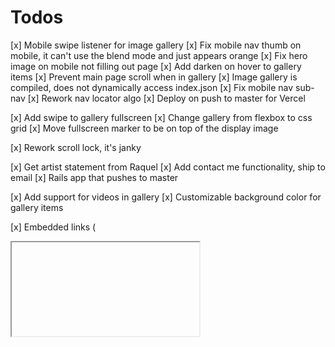 # Todos
[x] Mobile swipe listener for image gallery
[x] Fix mobile nav thumb on mobile, it can't use the blend mode and just appears orange
[x] Fix hero image on mobile not filling out page
[x] Add darken on hover to gallery items
[x] Prevent main page scroll when in gallery
[x] Image gallery is compiled, does not dynamically access index.json
[x] Fix mobile nav sub-nav
[x] Rework nav locator algo
[x] Deploy on push to master for Vercel

[x] Add swipe to gallery fullscreen
[x] Change gallery from flexbox to css grid
[x] Move fullscreen marker to be on top of the display image

[x] Rework scroll lock, it's janky

[x] Get artist statement from Raquel
[x] Add contact me functionality, ship to email
[x] Rails app that pushes to master

[x] Add support for videos in gallery
[x] Customizable background color for gallery items

[x] Embedded links (<div><iframe/></div>)
[x] Add auto-conversion for png/jpg to webp

[x] Email sending API

[x] Add file size limit
[x] Filter out unused and just-uploaded files before submit

[x] Add browser storage-based intermediary save functionality

[ ] Social media integration: RSS-feed like integration with Tumblr/Instagram?

[ ] Downloadable Resume
[ ] Add config file for mobile browser color, use the pink color
[ ] Look into SEO

# Maybe
[ ] Favorite pokemon on site
[ ] Skills section
[ ] Something a bit better than the current gradient?
